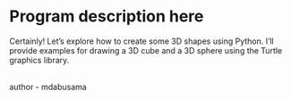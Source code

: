 <h1>Program description here</h1>
<p>Certainly! Let’s explore how to create some 3D shapes using Python. I’ll provide examples for drawing a 3D cube and a 3D sphere using the Turtle graphics library.</p>
<br>
author - mdabusama

